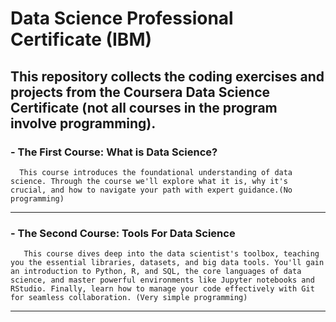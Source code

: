 # Data Science Professional Certificate (IBM)
## This repository collects the coding exercises and projects from the Coursera Data Science Certificate (not all courses in the program involve programming).


### - The First Course: **What is Data Science?**
      This course introduces the foundational understanding of data science. Through the course we'll explore what it is, why it's crucial, and how to navigate your path with expert guidance.(No programming)

-----------------------------------------
###  - The Second Course: **Tools For Data Science**
       This course dives deep into the data scientist's toolbox, teaching you the essential libraries, datasets, and big data tools. You'll gain an introduction to Python, R, and SQL, the core languages of data science, and master powerful environments like Jupyter notebooks and RStudio. Finally, learn how to manage your code effectively with Git for seamless collaboration. (Very simple programming)
 ----------------------------------
